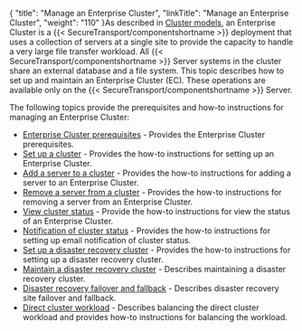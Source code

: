 {
    "title": "Manage an Enterprise Cluster",
    "linkTitle": "Manage an Enterprise Cluster",
    "weight": "110"
}As described in <a href="../../overview/c_st_deploy_models#Clusteri" class="MCXref xref">Cluster models</a>, an Enterprise Cluster is a {{< SecureTransport/componentshortname  >}} deployment that uses a collection of servers at a single site to provide the capacity to handle a very large file transfer workload. All {{< SecureTransport/componentshortname  >}} Server systems in the cluster share an external database and a file system. This topic describes how to set up and maintain an Enterprise Cluster (EC). These operations are available only on the {{< SecureTransport/componentshortname  >}} Server.

The following topics provide the prerequisites and how-to instructions for managing an Enterprise Cluster:

-   <a href="c_st_cluster_prerequisites" class="MCXref xref">Enterprise Cluster prerequisites</a> - Provides the Enterprise Cluster prerequisites.
-   <a href="t_st_setup_cluster" class="MCXref xref">Set up a cluster</a> - Provides the how-to instructions for setting up an Enterprise Cluster.
-   <a href="t_st_add_server_to_cluster" class="MCXref xref">Add a server to a cluster</a> - Provides the how-to instructions for adding a server to an Enterprise Cluster.
-   <a href="t_st_remove_server_from_cluster" class="MCXref xref">Remove a server from a cluster</a> - Provides the how-to instructions for removing a server from an Enterprise Cluster.
-   <a href="t_st_view_cluster_status" class="MCXref xref">View cluster status</a> - Provide the how-to instructions for view the status of an Enterprise Cluster.
-   <a href="t_st_notification_of_cluster_status" class="MCXref xref">Notification of cluster status</a> - Provides the how-to instructions for setting up email notification of cluster status.
-   <a href="t_st_setup_disaster_recovery_cluster" class="MCXref xref">Set up a disaster recovery cluster</a> - Provides the how-to instructions for setting up a disaster recovery cluster.
-   <a href="t_st_maintain_disaster_recovery_cluster" class="MCXref xref">Maintain a disaster recovery cluster</a> - Describes maintaining a disaster recovery cluster.
-   <a href="t_st_dr_failover_fallback" class="MCXref xref">Disaster recovery failover and fallback</a> - Describes disaster recovery site failover and fallback.
-   <a href="t_st_direct_cluster_workload" class="MCXref xref">Direct cluster workload</a> - Describes balancing the direct cluster workload and provides how-to instructions for balancing the workload.
